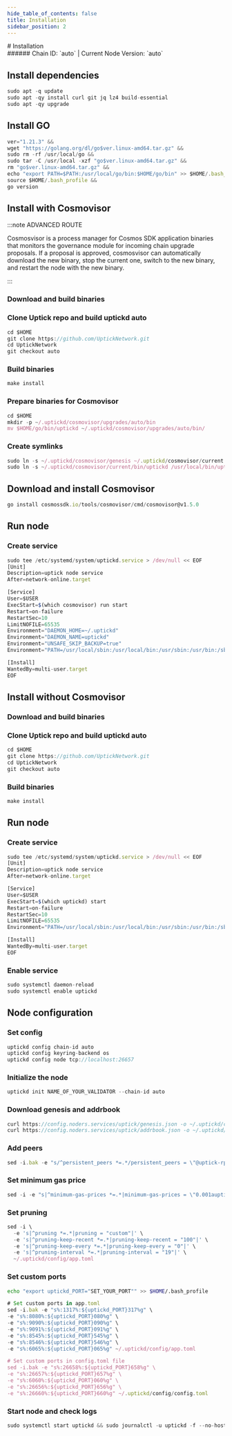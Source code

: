 ```yaml
---
hide_table_of_contents: false
title: Installation
sidebar_position: 2
---
```


<div class="h1-with-icon icon-uptick">
# Installation
</div>
###### Chain ID: `auto` | Current Node Version: `auto`

## Install dependencies

```js
sudo apt -q update
sudo apt -qy install curl git jq lz4 build-essential
sudo apt -qy upgrade
```

## Install GO
```js
ver="1.21.3" &&
wget "https://golang.org/dl/go$ver.linux-amd64.tar.gz" &&
sudo rm -rf /usr/local/go &&
sudo tar -C /usr/local -xzf "go$ver.linux-amd64.tar.gz" &&
rm "go$ver.linux-amd64.tar.gz" &&
echo "export PATH=$PATH:/usr/local/go/bin:$HOME/go/bin" >> $HOME/.bash_profile &&
source $HOME/.bash_profile &&
go version
```

## Install with Cosmovisor
:::note ADVANCED ROUTE

Cosmosvisor is a process manager for Cosmos SDK application binaries that monitors the governance module for incoming chain upgrade proposals. If a proposal is approved, cosmosvisor can automatically download the new binary, stop the current one, switch to the new binary, and restart the node with the new binary.

:::
### Download and build binaries
### Clone Uptick repo and build uptickd auto
```js
cd $HOME
git clone https://github.com/UptickNetwork.git
cd UptickNetwork
git checkout auto
```

### Build binaries
```js
make install
```
### Prepare binaries for Cosmovisor
```js
cd $HOME
mkdir -p ~/.uptickd/cosmovisor/upgrades/auto/bin
mv $HOME/go/bin/uptickd ~/.uptickd/cosmovisor/upgrades/auto/bin/
```

### Create symlinks
```js
sudo ln -s ~/.uptickd/cosmovisor/genesis ~/.uptickd/cosmovisor/current -f
sudo ln -s ~/.uptickd/cosmovisor/current/bin/uptickd /usr/local/bin/uptickd -f
```

## Download and install Cosmovisor
```js
go install cosmossdk.io/tools/cosmovisor/cmd/cosmovisor@v1.5.0
```

## Run node
### Create service
```js
sudo tee /etc/systemd/system/uptickd.service > /dev/null << EOF
[Unit]
Description=uptick node service
After=network-online.target

[Service]
User=$USER
ExecStart=$(which cosmovisor) run start
Restart=on-failure
RestartSec=10
LimitNOFILE=65535
Environment="DAEMON_HOME=~/.uptickd"
Environment="DAEMON_NAME=uptickd"
Environment="UNSAFE_SKIP_BACKUP=true"
Environment="PATH=/usr/local/sbin:/usr/local/bin:/usr/sbin:/usr/bin:/sbin:/bin:/usr/games:/usr/local/games:/snap/bin:~/.uptickd/cosmovisor/current/bin"

[Install]
WantedBy=multi-user.target
EOF
```

## Install without Cosmovisor

### Download and build binaries
### Clone Uptick repo and build uptickd auto
```js
cd $HOME
git clone https://github.com/UptickNetwork.git
cd UptickNetwork
git checkout auto
```

### Build binaries
```js
make install
```

## Run node
### Create service
```js
sudo tee /etc/systemd/system/uptickd.service > /dev/null << EOF
[Unit]
Description=uptick node service
After=network-online.target

[Service]
User=$USER
ExecStart=$(which uptickd) start
Restart=on-failure
RestartSec=10
LimitNOFILE=65535
Environment="PATH=/usr/local/sbin:/usr/local/bin:/usr/sbin:/usr/bin:/sbin:/bin:/usr/games:/usr/local/games:/snap/bin"

[Install]
WantedBy=multi-user.target
EOF
```

### Enable service
```js
sudo systemctl daemon-reload
sudo systemctl enable uptickd
```

## Node configuration
### Set config
```js
uptickd config chain-id auto
uptickd config keyring-backend os
uptickd config node tcp://localhost:26657
```

### Initialize the node
```js
uptickd init NAME_OF_YOUR_VALIDATOR --chain-id auto
```

### Download genesis and addrbook
```js
curl https://config.noders.services/uptick/genesis.json -o ~/.uptickd/config/genesis.json
curl https://config.noders.services/uptick/addrbook.json -o ~/.uptickd/config/addrbook.json
```
### Add peers
```js
sed -i.bak -e "s/^persistent_peers *=.*/persistent_peers = \"@uptick-rpc.noders.services:\"/" ~/.uptickd/config/config.toml
```

### Set minimum gas price
```js
sed -i -e "s|^minimum-gas-prices *=.*|minimum-gas-prices = \"0.001auptick\"|" ~/.uptickd/config/app.toml
```
### Set pruning
```js
sed -i \
  -e 's|^pruning *=.*|pruning = "custom"|' \
  -e 's|^pruning-keep-recent *=.*|pruning-keep-recent = "100"|' \
  -e 's|^pruning-keep-every *=.*|pruning-keep-every = "0"|' \
  -e 's|^pruning-interval *=.*|pruning-interval = "19"|' \
  ~/.uptickd/config/app.toml
```

### Set custom ports

```bash
echo "export uptickd_PORT="SET_YOUR_PORT"" >> $HOME/.bash_profile
```

```js
# Set custom ports in app.toml
sed -i.bak -e "s%:1317%:${uptickd_PORT}317%g" \
-e "s%:8080%:${uptickd_PORT}080%g" \
-e "s%:9090%:${uptickd_PORT}090%g" \
-e "s%:9091%:${uptickd_PORT}091%g" \
-e "s%:8545%:${uptickd_PORT}545%g" \
-e "s%:8546%:${uptickd_PORT}546%g" \
-e "s%:6065%:${uptickd_PORT}065%g" ~/.uptickd/config/app.toml

# Set custom ports in config.toml file
sed -i.bak -e "s%:26658%:${uptickd_PORT}658%g" \
-e "s%:26657%:${uptickd_PORT}657%g" \
-e "s%:6060%:${uptickd_PORT}060%g" \
-e "s%:26656%:${uptickd_PORT}656%g" \
-e "s%:26660%:${uptickd_PORT}660%g" ~/.uptickd/config/config.toml
```

### Start node and check logs
```js
sudo systemctl start uptickd && sudo journalctl -u uptickd -f --no-hostname -o cat
```

